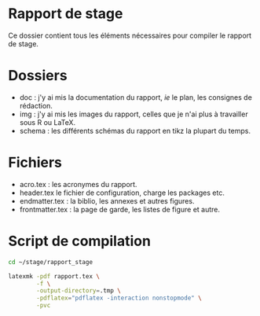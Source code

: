 Rapport de stage
================

Ce dossier contient tous les éléments nécessaires pour compiler le rapport
de stage.

# Dossiers

- doc : j'y ai mis la documentation du rapport, *ie* le plan, les consignes de
  rédaction.
- img : j'y ai mis les images du rapport, celles que je n'ai plus à travailler sous R ou LaTeX.
- schema : les différents schémas du rapport en tikz la plupart du temps.

# Fichiers

- acro.tex : les acronymes du rapport.
- header.tex le fichier de configuration, charge les packages etc.
- endmatter.tex : la biblio, les annexes et autres figures.
- frontmatter.tex : la page de garde, les listes de figure et autre.

# Script de compilation

```sh
cd ~/stage/rapport_stage

latexmk -pdf rapport.tex \
        -f \
        -output-directory=.tmp \
        -pdflatex="pdflatex -interaction nonstopmode" \
        -pvc
```

